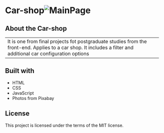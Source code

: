 # Car-shop![MainPage](https://user-images.githubusercontent.com/92982042/166939924-845265f9-1723-402c-94c8-2a297434eb75.PNG)
## About the Car-shop
<table>
<tr>
<td>
It is one from final projects fot postgraduate studies from the front-end. Applies to a car shop. It includes a filter and additional car configuration options
</td>
</tr>
</table>

## Built with

- HTML
- CSS
- JavaScript
- Photos from Pixabay

## License

This project is licensed under the terms of the MIT license.
